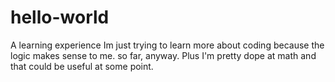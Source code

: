 # hello-world
A learning experience
Im just trying to learn more about coding because the logic makes sense to me. so far, anyway. Plus I'm pretty dope at math and that could be useful at some point.
